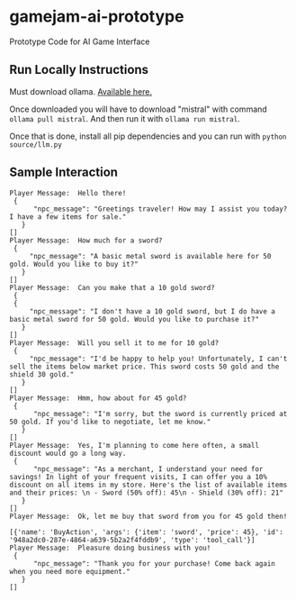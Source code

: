 # gamejam-ai-prototype
Prototype Code for AI Game Interface

## Run Locally Instructions
Must download ollama. [Available here.](https://github.com/ollama/ollama)

Once downloaded you will have to download "mistral" with command ```ollama pull mistral```. And then run it with ```ollama run mistral```.

Once that is done, install all pip dependencies and you can run with ```python source/llm.py```

## Sample Interaction

```
Player Message:  Hello there!
 {
      "npc_message": "Greetings traveler! How may I assist you today? I have a few items for sale."
   }
[]
Player Message:  How much for a sword?
 {
     "npc_message": "A basic metal sword is available here for 50 gold. Would you like to buy it?"
   }
[]
Player Message:  Can you make that a 10 gold sword?
 {
 {
     "npc_message": "I don't have a 10 gold sword, but I do have a basic metal sword for 50 gold. Would you like to purchase it?"
   }
[]
Player Message:  Will you sell it to me for 10 gold?
 {
     "npc_message": "I'd be happy to help you! Unfortunately, I can't sell the items below market price. This sword costs 50 gold and the shield 30 gold."
   }
[]
Player Message:  Hmm, how about for 45 gold?
 {
      "npc_message": "I'm sorry, but the sword is currently priced at 50 gold. If you'd like to negotiate, let me know."
   }
[]
Player Message:  Yes, I'm planning to come here often, a small discount would go a long way.
 {
      "npc_message": "As a merchant, I understand your need for savings! In light of your frequent visits, I can offer you a 10% discount on all items in my store. Here's the list of available items and their prices: \n - Sword (50% off): 45\n - Shield (30% off): 21"
   }
[]
Player Message:  Ok, let me buy that sword from you for 45 gold then!

[{'name': 'BuyAction', 'args': {'item': 'sword', 'price': 45}, 'id': '948a2dc0-287e-4864-a639-5b2a2f4fddb9', 'type': 'tool_call'}]
Player Message:  Pleasure doing business with you!
 {
      "npc_message": "Thank you for your purchase! Come back again when you need more equipment."
   }
[]
```
